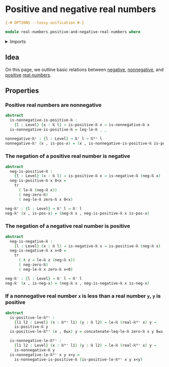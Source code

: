 # Positive and negative real numbers

```agda
{-# OPTIONS --lossy-unification #-}

module real-numbers.positive-and-negative-real-numbers where
```

<details><summary>Imports</summary>

```agda
open import foundation.dependent-pair-types
open import foundation.identity-types
open import foundation.propositions
open import foundation.transport-along-identifications
open import foundation.universe-levels

open import real-numbers.dedekind-real-numbers
open import real-numbers.inequality-real-numbers
open import real-numbers.negation-real-numbers
open import real-numbers.negative-real-numbers
open import real-numbers.nonnegative-real-numbers
open import real-numbers.positive-real-numbers
open import real-numbers.rational-real-numbers
open import real-numbers.strict-inequality-real-numbers
```

</details>

## Idea

On this page, we outline basic relations between
[negative](real-numbers.negative-real-numbers.md),
[nonnegative](real-numbers.nonnegative-real-numbers.md), and
[positive](real-numbers.positive-real-numbers.md)
[real numbers](real-numbers.dedekind-real-numbers.md).

## Properties

### Positive real numbers are nonnegative

```agda
abstract
  is-nonnegative-is-positive-ℝ :
    {l : Level} {x : ℝ l} → is-positive-ℝ x → is-nonnegative-ℝ x
  is-nonnegative-is-positive-ℝ = leq-le-ℝ _ _

nonnegative-ℝ⁺ : {l : Level} → ℝ⁺ l → ℝ⁰⁺ l
nonnegative-ℝ⁺ (x , is-pos-x) = (x , is-nonnegative-is-positive-ℝ is-pos-x)
```

### The negation of a positive real number is negative

```agda
abstract
  neg-is-positive-ℝ :
    {l : Level} (x : ℝ l) → is-positive-ℝ x → is-negative-ℝ (neg-ℝ x)
  neg-is-positive-ℝ x 0<x =
    tr
      ( le-ℝ (neg-ℝ x))
      ( neg-zero-ℝ)
      ( neg-le-ℝ zero-ℝ x 0<x)

neg-ℝ⁺ : {l : Level} → ℝ⁺ l → ℝ⁻ l
neg-ℝ⁺ (x , is-pos-x) = (neg-ℝ x , neg-is-positive-ℝ x is-pos-x)
```

### The negation of a negative real number is positive

```agda
abstract
  neg-is-negative-ℝ :
    {l : Level} (x : ℝ l) → is-negative-ℝ x → is-positive-ℝ (neg-ℝ x)
  neg-is-negative-ℝ x x<0 =
    tr
      ( λ z → le-ℝ z (neg-ℝ x))
      ( neg-zero-ℝ)
      ( neg-le-ℝ x zero-ℝ x<0)

neg-ℝ⁻ : {l : Level} → ℝ⁻ l → ℝ⁺ l
neg-ℝ⁻ (x , is-neg-x) = (neg-ℝ x , neg-is-negative-ℝ x is-neg-x)
```

### If a nonnegative real number `x` is less than a real number `y`, `y` is positive

```agda
abstract
  is-positive-le-ℝ⁰⁺ :
    {l1 l2 : Level} (x : ℝ⁰⁺ l1) (y : ℝ l2) → le-ℝ (real-ℝ⁰⁺ x) y →
    is-positive-ℝ y
  is-positive-le-ℝ⁰⁺ (x , 0≤x) y = concatenate-leq-le-ℝ zero-ℝ x y 0≤x

  is-nonnegative-le-ℝ⁰⁺ :
    {l1 l2 : Level} (x : ℝ⁰⁺ l1) (y : ℝ l2) → le-ℝ (real-ℝ⁰⁺ x) y →
    is-nonnegative-ℝ y
  is-nonnegative-le-ℝ⁰⁺ x y x<y =
    is-nonnegative-is-positive-ℝ (is-positive-le-ℝ⁰⁺ x y x<y)
```
